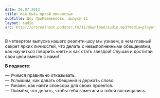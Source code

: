 ```yaml
---
date: 26.07.2012
title: Как быть яркой личностью
subtitle: Шоу ПроРеальность, выпуск 11
layout: audio
src: http://prorealnost.podster.fm/11/download/audio.mp3?media=player
---
```


В четвертом выпуске нашего реалити-шоу мы узнаем, в чем главный секрет ярких личностей, что делать с невыполненными обещаниями, как научиться говорить «нет» и как стать звездой! Слушай и достигай свои цели вместе с нами!

**В подкасте:**

— Учимся правильно отказывать.  
— Услышим, как давать обещания и держать слово.  
— Узнаем, как найти спонсора для своих проектов.  
— Поймём, что делать, чтобы тебя заметили и тобой восхищались.   
